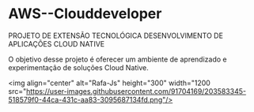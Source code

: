 # AWS--Clouddeveloper

PROJETO DE EXTENSÃO TECNOLÓGICA DESENVOLVIMENTO DE APLICAÇÕES CLOUD NATIVE

O objetivo desse projeto é oferecer um ambiente de aprendizado e experimentação de soluções Cloud Native.


<p align="left">
       
<img align="center" alt="Rafa-Js" height="300" width="1200 src="https://user-images.githubusercontent.com/91704169/203583345-518579f0-44ca-431c-aa83-3095687134fd.png"/>   
